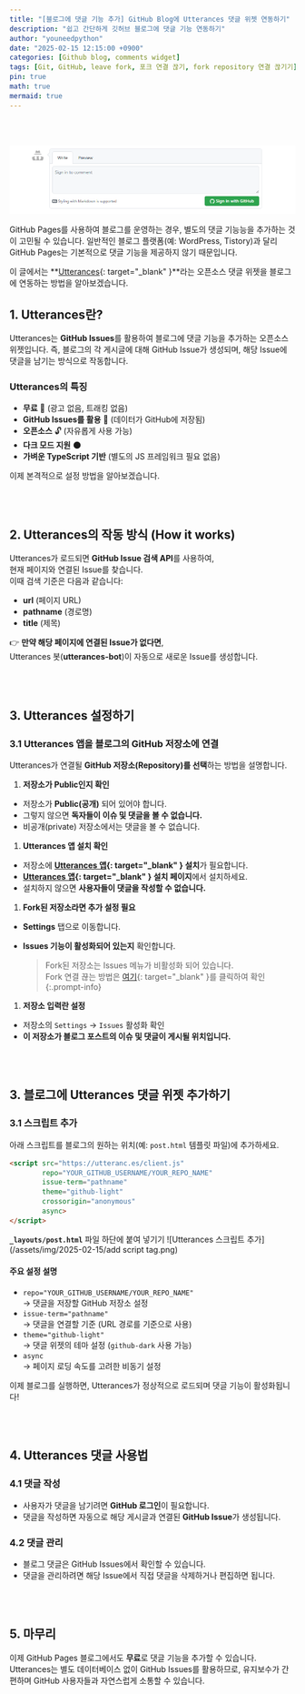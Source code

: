 ```yaml
---
title: "[블로그에 댓글 기능 추가] GitHub Blog에 Utterances 댓글 위젯 연동하기"
description: "쉽고 간단하게 깃허브 블로그에 댓글 기능 연동하기"
author: "youneedpython"
date: "2025-02-15 12:15:00 +0900" 
categories: [Github blog, comments widget]
tags: [Git, GitHub, leave fork, 포크 연결 끊기, fork repository 연결 끊기기]
pin: true
math: true
mermaid: true
---
```


<br><br>

![Utterances Comment](/assets/img/2025-02-15/utterances.png)

GitHub Pages를 사용하여 블로그를 운영하는 경우, 별도의 댓글 기능능을 추가하는 것이 고민될 수 있습니다. 일반적인 블로그 플랫폼(예: WordPress, Tistory)과 달리 GitHub Pages는 기본적으로 댓글 기능을 제공하지 않기 때문입니다.

이 글에서는 **[Utterances](https://utteranc.es/){: target="_blank" }**라는 오픈소스 댓글 위젯을 블로그에 연동하는 방법을 알아보겠습니다.



## 1. Utterances란?

Utterances는 **GitHub Issues**를 활용하여 블로그에 댓글 기능을 추가하는 오픈소스 위젯입니다. 즉, 블로그의 각 게시글에 대해 GitHub Issue가 생성되며, 해당 Issue에 댓글을 남기는 방식으로 작동합니다.

### Utterances의 특징
- **무료** 🎉 (광고 없음, 트래킹 없음)
- **GitHub Issues를 활용** 🔐 (데이터가 GitHub에 저장됨)
- **오픈소스** 🔓 (자유롭게 사용 가능)
- **다크 모드 지원** 🌑
- **가벼운 TypeScript 기반** (별도의 JS 프레임워크 필요 없음)

이제 본격적으로 설정 방법을 알아보겠습니다.

<br><br>

## 2. Utterances의 작동 방식 (How it works)
Utterances가 로드되면 **GitHub Issue 검색 API**를 사용하여,  
현재 페이지와 연결된 Issue를 찾습니다.  
이때 검색 기준은 다음과 같습니다:

- **url** (페이지 URL)
- **pathname** (경로명)
- **title** (제목)

👉 **만약 해당 페이지에 연결된 Issue가 없다면**,  
Utterances 봇(**utterances-bot**)이 자동으로 새로운 Issue를 생성합니다.

<br><br>

## 3. Utterances 설정하기

### 3.1 Utterances 앱을 블로그의 GitHub 저장소에 연결

Utterances가 연결될 **GitHub 저장소(Repository)를 선택**하는 방법을 설명합니다.

1. **저장소가 Public인지 확인**
- 저장소가 **Public(공개)** 되어 있어야 합니다.
- 그렇지 않으면 **독자들이 이슈 및 댓글을 볼 수 없습니다.**
- 비공개(private) 저장소에서는 댓글을 볼 수 없습니다.

1. **Utterances 앱 설치 확인**
- 저장소에 **[Utterances 앱](https://github.com/apps/utterances){: target="_blank" } 설치**가 필요합니다.
- **[Utterances 앱](https://github.com/apps/utterances){: target="_blank" } 설치 페이지**에서 설치하세요.
- 설치하지 않으면 **사용자들이 댓글을 작성할 수 없습니다.**

1. **Fork된 저장소라면 추가 설정 필요**
  - **Settings** 탭으로 이동합니다.
  - **Issues 기능이 활성화되어 있는지** 확인합니다.

    > Fork된 저장소는 Issues 메뉴가 비활성화 되어 있습니다.  
    >   Fork 연결 끊는 방법은 [여기](https://youneedpython.github.io/posts/github-fork-disconnect/){: target="_blank" }를 클릭하여 확인  
    {:.prompt-info}


1. **저장소 입력란 설정**
- 저장소의 `Settings` → `Issues` 활성화 확인
- **이 저장소가 블로그 포스트의 이슈 및 댓글이 게시될 위치입니다.**

<br><br>

## 3. 블로그에 Utterances 댓글 위젯 추가하기

### 3.1 스크립트 추가

아래 스크립트를 블로그의 원하는 위치(예: `post.html` 템플릿 파일)에 추가하세요.  
```html
<script src="https://utteranc.es/client.js"
        repo="YOUR_GITHUB_USERNAME/YOUR_REPO_NAME"
        issue-term="pathname"
        theme="github-light"
        crossorigin="anonymous"
        async>
</script>
```

**`_layouts/post.html`** 파일 하단에 붙여 넣기기
![Utterances 스크립트 추가](/assets/img/2025-02-15/add script tag.png)

#### 주요 설정 설명
- `repo="YOUR_GITHUB_USERNAME/YOUR_REPO_NAME"`  
  → 댓글을 저장할 GitHub 저장소 설정  
- `issue-term="pathname"`  
  → 댓글을 연결할 기준 (URL 경로를 기준으로 사용)  
- `theme="github-light"`  
  → 댓글 위젯의 테마 설정 (`github-dark` 사용 가능)  
- `async`  
  → 페이지 로딩 속도를 고려한 비동기 설정  

이제 블로그를 실행하면, Utterances가 정상적으로 로드되며 댓글 기능이 활성화됩니다!

<br><br>

## 4. Utterances 댓글 사용법

### 4.1 댓글 작성
- 사용자가 댓글을 남기려면 **GitHub 로그인**이 필요합니다.
- 댓글을 작성하면 자동으로 해당 게시글과 연결된 **GitHub Issue**가 생성됩니다.

### 4.2 댓글 관리
- 블로그 댓글은 GitHub Issues에서 확인할 수 있습니다.
- 댓글을 관리하려면 해당 Issue에서 직접 댓글을 삭제하거나 편집하면 됩니다.

<br><br>

## 5. 마무리

이제 GitHub Pages 블로그에서도 **무료**로 댓글 기능을 추가할 수 있습니다.  
Utterances는 별도 데이터베이스 없이 GitHub Issues를 활용하므로, 유지보수가 간편하며 GitHub 사용자들과 자연스럽게 소통할 수 있습니다.

